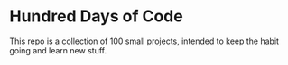 # Hundred Days of Code

This repo is a collection of 100 small projects, intended to keep the habit going and learn new stuff.

